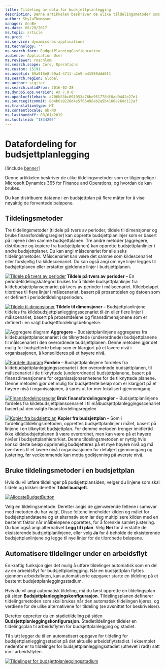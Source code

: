 ```yaml
---
title: Tildeling av data for budsjettplanlegging
description: Denne artikkelen beskriver de ulike tildelingsmetoder som er tilgjengelige i Microsoft Dynamics 365 for Finance and Operations, og hvordan de kan brukes.
author: ShylaThompson
manager: AnnBe
ms.date: 06/20/2017
ms.topic: article
ms.prod: ''
ms.service: dynamics-ax-applications
ms.technology: ''
ms.search.form: BudgetPlanningConfiguration
audience: Application User
ms.reviewer: roschlom
ms.search.scope: Core, Operations
ms.custom: 15191
ms.assetid: 89a918e8-59a4-4711-a2e9-b41989ddd0f1
ms.search.region: Global
ms.author: sigitac
ms.search.validFrom: 2016-02-28
ms.dyn365.ops.version: AX 7.0.0
ms.openlocfilehash: a706b83bc091053a76be951778df0ad0442e27e1
ms.sourcegitcommit: 8b4b6a9226d4e5f66498ab2a5b4160e26dd112af
ms.translationtype: HT
ms.contentlocale: nb-NO
ms.lasthandoff: 08/01/2019
ms.locfileid: "1834205"
---
```

# <a name="budget-planning-data-allocation"></a>Datafordeling for budsjettplanlegging

[!include [banner](../includes/banner.md)]

Denne artikkelen beskriver de ulike tildelingsmetoder som er tilgjengelige i Microsoft Dynamics 365 for Finance and Operations, og hvordan de kan brukes.  

Du kan distribuere dataene i en budsjettplan på flere måter for å vise nøyaktig de forventede beløpene.

## <a name="allocation-methods"></a>Tildelingsmetoder
Tre tildelingsmetoder (tildele på tvers av perioder, tildele til dimensjoner og bruke finansfordelingsregler) kan opprette budsjettplanlinjer som er basert på linjene i den samme budsjettplanen. Tre andre metoder (aggregere, distribuere og kopiere fra budsjettplanen) kan opprette budsjettplanlinjer i andre budsjettplaner. Du kan angi målscenariet for alle seks tildelingsmetoder. Målscenariet kan være det samme som kildescenariet eller forskjellig fra kildescenariet. Du kan også angi om nye linjer legges til budsjettplanen eller erstatter gjeldende linjer i budsjettplanen.

[![Tildele på tvers av perioder](./media/allocateacrossperiods-300x259.png)](./media/allocateacrossperiods.png)
**Tildele på tvers av perioder** – En periodetildelingskategori brukes for å tildele budsjettplanlinjer fra kildebudsjettplanscenariet på tvers av perioder i målscenariet. Kildebeløpet tilordnes til flere linjer i målscenariet, basert på prosentdelen og datoen som er definert i periodetildelingsperioden.         

[![Tildele til dimensjoner](./media/allocatetodimensions.jpg)](./media/allocatetodimensions.jpg)
**Tildele til dimensjoner** – Budsjettplanlinjene tildeles fra kildebudsjettplanleggingsscenariet til én eller flere linjer i målscenariet, basert på prosentdelene og finansdimensjonene som er definert i en valgt budsjettfordelingsbetingelse.           

![Aggregere diagram](./media/aggregatechart-300x230.png)
**Aggregere** – Budsjettplanlinjene aggregeres fra kildebudsjettplanscenariet i de tilknyttede (underordnede) budsjettplanene til målscenariet i den overordnede budsjettplanen. Denne metoden gjør det mulig for budsjetterte beløp som er klargjort på et lavere nivå i organisasjonen, å konsolideres på et høyere nivå.          

[![Fordele diagram](./media/distributechart-300x230.png)](./media/distributechart.png)
**Fordele** – Budsjettplanlinjene fordeles fra kildebudsjettplanleggingsscenariet i den overordnede budsjettplanen, til målscenariet i de tilknyttede (underordnede) budsjettplanene, basert på finansdimensjonene for organisasjonsenhetene for de tilknyttede planene. Denne metoden gjør det mulig for budsjetterte beløp som er klargjort på et høyere nivå i organisasjonen, å spres ut for mer lokalisert gjennomgang.           

[![FInansfordelingsregler](./media/ledgerallocationrules-300x202.png)](./media/ledgerallocationrules.png)
**Bruk finansfordelingsregler** – Budsjettplanlinjene fordeles fra kildebudsjettplanscenariet i til målbudsjettplanleggingsscenariet basert på den valgte finansfordelingsregelen. 

[![Kopier fra budsjettplan](./media/copyfrombudgetplan-187x300.png)](./media/copyfrombudgetplan.png)
**Kopier fra budsjettplan** – Som i fordelingstildelingsmetoden, opprettes budsjettplanlinjer i målet, basert på linjene i en tilknyttet budsjettplan. For demme metoden trenger imidlertid ikke kildebudsjettplanen å være overordnet, men kan være på et høyere nivåer i budsjettplanhierarkiet. Denne tildelingsmetoden er nyttig hvis konsoliderte beløp opprinnelig budsjetteres på et mye høyere nivå og må overføres til et lavere nivå i organisasjonen for detaljert gjennomgang og justering, før vedkommende kan motta godkjenning på øverste nivå.          

## <a name="using-allocation-methods-in-a-budget-plan"></a>Bruke tildelingsmetoder i en budsjettplan
Hvis du vil utføre tildelinger på pudsjettplansiden, velger du linjene som skal tildele og klikker deretter **Tildel budsjett**.

[![AllocateBudgetButton](./media/allocatebudgetbutton-300x84.png)](./media/allocatebudgetbutton.png) 

Velg en tildelingsmetode. Deretter angis de gjenværende feltene i samsvar med metoden du har valgt. Disse feltene inneholder kilden og målet for budsjettplandataene og et alternativ som lar deg multiplisere kilden med en bestemt faktor når målbeløpene opprettes, for å forenkle samlet justering. Du kan også angi alternativet **Legg til i plan**. Velg **Nei** for å erstatte de eksisterende budsjettplanlinjene, eller velg **Ja** for å beholde de eksisterende budsjettplanlinjene og legge til nye linjer for de tilordnede beløpene.

## <a name="automating-allocations-during-a-workflow"></a>Automatisere tildelinger under en arbeidsflyt
En kraftig funksjon gjør det mulig å utføre tildelinger automatisk som en del av en arbeidsflyt for budsjettplanlegging. Når en budsjettplan flyttes gjennom arbeidsflyten, kan automatiserte oppgaver starte en tildeling på et bestemt budsjettplanleggingsstadium. 

Hvis du vil angi automatisk tildeling, må du først opprette en tildelingsplan på siden **Budsjettplanleggingskonfigurasjon**. Tildelingsplanen definerer tildelingsmetoden som skal brukes når den automatisk tildelingen kjøres, og verdiene for de ulike alternativene for tildeling (se avsnittet for beskrivelser). 

Deretter oppretter du en stadietildeling på siden **Budsjettplanleggingskonfigurasjon**. Stadietildelingen tildeler en tildelingsplan til arbeidsflyten for budsjettplanlegging og stadiet. 

Til slutt legger du til en automatisert oppgave for tildeling for budsjettplanleggingsstadiet på det aktuelle arbeidsflytstadiet. I eksemplet nedenfor er to tildelinger for budsjettplanleggingsstadiet (uthevet i rødt) satt inn i arbeidsflyten.

[![Tildelinger for budsjettplanleggingsstadium](./media/budgetplanningstageallocations-300x300.png)](./media/budgetplanningstageallocations.png)



